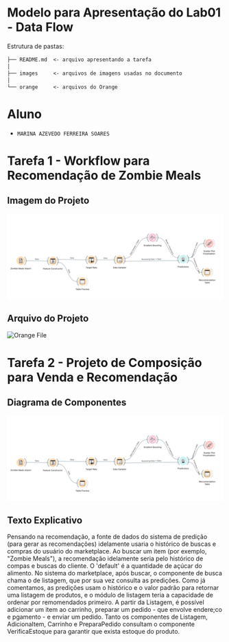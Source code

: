 # Modelo para Apresentação do Lab01 - Data Flow

Estrutura de pastas:

~~~
├── README.md  <- arquivo apresentando a tarefa
│
├── images     <- arquivos de imagens usadas no documento
│
└── orange     <- arquivos do Orange
~~~

# Aluno
* `MARINA AZEVEDO FERREIRA SOARES`

# Tarefa 1 - Workflow para Recomendação de Zombie Meals

## Imagem do Projeto
![Workflow Orange](images/orange-zombie-meals-prediction.png)

## Arquivo do Projeto
![Orange File ](https://github.com/mazevedofs/component2learn/blob/master/labs/2021/01-data-flow/solucoes/marina-azevedo-ferreira-soares-mazevedofs/orange/zombie-meals.ows)
# Tarefa 2 - Projeto de Composição para Venda e Recomendação

## Diagrama de Componentes

![Diagrama Venda](https://github.com/mazevedofs/component2learn/blob/master/labs/2021/01-data-flow/solucoes/marina-azevedo-ferreira-soares-mazevedofs/images/orange-zombie-meals-prediction.png)

## Texto Explicativo

Pensando na recomendação,  a fonte de dados do sistema de predição (para gerar as recomendações) idelamente usaria o histórico de buscas e compras do usuário do marketplace.
Ao buscar um item (por exemplo, "Zombie Meals"), a recomendação idelamente seria pelo histórico de compas e buscas do cliente. O 'default' é a quantidade de açúcar do alimento.
No sistema do marketplace, após buscar, o componente de busca chama o de listagem, que por sua vez consulta as predições. Como já comentamos, as predições usam o histórico e o valor padrão
para retornar uma listagem de produtos, e o módulo de listagem teria a capacidade de ordenar por remomendados primeiro.
A partir da Listagem, é possível adicionar um item ao carrinho, preparar um pedido - que envolve endere;co e pgamento -  e enviar um pedido.
Tanto os componentes de Listagem, AdicionaItem, Carrinho e PreparaPedido consultam o componente VerificaEstoque para garantir que exista estoque do produto.
